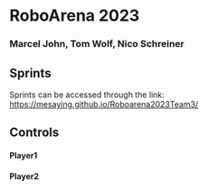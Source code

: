 # RoboArena 2023
### **Marcel John, Tom Wolf, Nico Schreiner**


## Sprints

Sprints can be accessed through the link: 
https://mesaying.github.io/Roboarena2023Team3/

## Controls

#### Player1

#### Player2

